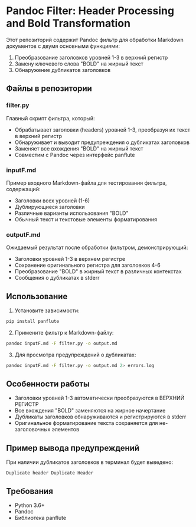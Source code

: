 # Pandoc Filter: Header Processing and Bold Transformation

Этот репозиторий содержит Pandoc фильтр для обработки Markdown документов с двумя основными функциями:
1. Преобразование заголовков уровней 1-3 в верхний регистр
2. Замену ключевого слова "BOLD" на жирный текст
3. Обнаружение дубликатов заголовков

## Файлы в репозитории

### filter.py
Главный скрипт фильтра, который:
- Обрабатывает заголовки (headers) уровней 1-3, преобразуя их текст в верхний регистр
- Обнаруживает и выводит предупреждения о дубликатах заголовков
- Заменяет все вхождения "BOLD" на жирный текст
- Совместим с Pandoc через интерфейс panflute

### inputF.md
Пример входного Markdown-файла для тестирования фильтра, содержащий:
- Заголовки всех уровней (1-6)
- Дублирующиеся заголовки
- Различные варианты использования "BOLD"
- Обычный текст и текстовые элементы форматирования

### outputF.md
Ожидаемый результат после обработки фильтром, демонстрирующий:
- Заголовки уровней 1-3 в верхнем регистре
- Сохранение оригинального регистра для заголовков 4-6
- Преобразование "BOLD" в жирный текст в различных контекстах
- Сообщения о дубликатах в stderr

## Использование

1. Установите зависимости:
```bash
pip install panflute
```

2. Примените фильтр к Markdown-файлу:
```bash
pandoc inputF.md -F filter.py -o output.md
```

3. Для просмотра предупреждений о дубликатах:
```bash
pandoc inputF.md -F filter.py -o output.md 2> errors.log
```

## Особенности работы
- Заголовки уровней 1-3 автоматически преобразуются в ВЕРХНИЙ РЕГИСТР
- Все вхождения "BOLD" заменяются на жирное начертание
- Дубликаты заголовков обнаруживаются и регистрируются в stderr
- Оригинальное форматирование текста сохраняется для не-заголовочных элементов

## Пример вывода предупреждений
При наличии дубликатов заголовков в терминал будет выведено:
```
Duplicate header Duplicate Header
```

## Требования
- Python 3.6+
- Pandoc
- Библиотека panflute
